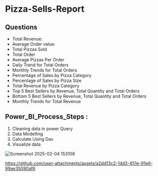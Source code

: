 # Pizza-Sells-Report
## Questions

- Total Revenue:
- Average Order value:
- Total Pizzas Sold
- Total Order
- Average Pizzas Per Order
- Daily Trend for Total Orders
- Monthly Trends for Total Orders
- Percentage of Sales by Pizza Category
- Percentage of Sales by Pizza Size
- Total Revenue by Pizza Category
- Top 5 Best Sellers by Revenue, Total Quantity and Total Orders
- Bottom 5 Best Sellers by Revenue, Total Quantity and Total Orders
- Monthly Trends for Total Revenue
 
## Power_BI_Process_Steps :
1. Cleaning data in power Query 
2. Data Modelling 
3. Calculate Using Dax
4. Visualize data



![Screenshot 2025-02-04 153108](https://github.com/user-attachments/assets/b6c03649-ecdd-4082-9ae9-61d20c62aeef)




https://github.com/user-attachments/assets/a2dd13c2-1dd3-451e-91e6-99ae35080af6

